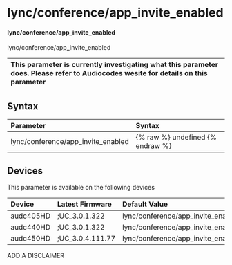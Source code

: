 ﻿---
description: lync/conference/app_invite_enabled
search: false
---

# lync/conference/app_invite_enabled

#### lync/conference/app_invite_enabled

lync/conference/app_invite_enabled


| This parameter is currently investigating what this parameter does. Please refer to Audiocodes wesite for details on this parameter | 
| :--- |

## Syntax
| Parameter | Syntax |
| :--- | :--- |
|lync/conference/app_invite_enabled | {% raw %} undefined {% endraw %}|

## Devices
This parameter is available on the following devices

| Device | Latest Firmware | Default Value |
|:---|:---|:---|
| audc405HD | ;UC_3.0.1.322 | lync/conference/app_invite_enabled=0 
| audc440HD | ;UC_3.0.1.322 | lync/conference/app_invite_enabled=0 
| audc450HD | ;UC_3.0.4.111.77 | lync/conference/app_invite_enabled=0 

ADD A DISCLAIMER
